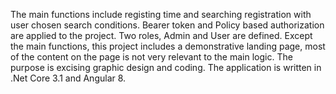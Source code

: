 The main functions include registing time and searching registration with user chosen search conditions.
Bearer token and Policy based authorization are applied to the project. Two roles, Admin and User are defined. 
Except the main functions, this project includes a demonstrative landing page, most of the content on the page is not very relevant to the main logic. The purpose is excising graphic design and coding.
The application is written in .Net Core 3.1 and Angular 8.
